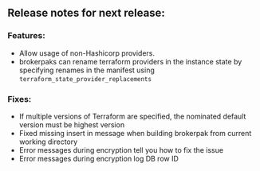 ## Release notes for next release:

### Features:
- Allow usage of non-Hashicorp providers.
- brokerpaks can rename terraform providers in the instance state by specifying renames in the manifest using `terraform_state_provider_replacements`


### Fixes:
- If multiple versions of Terraform are specified, the nominated default version must be highest version
- Fixed missing insert in message when building brokerpak from current working directory
- Error messages during encryption tell you how to fix the issue
- Error messages during encryption log DB row ID

